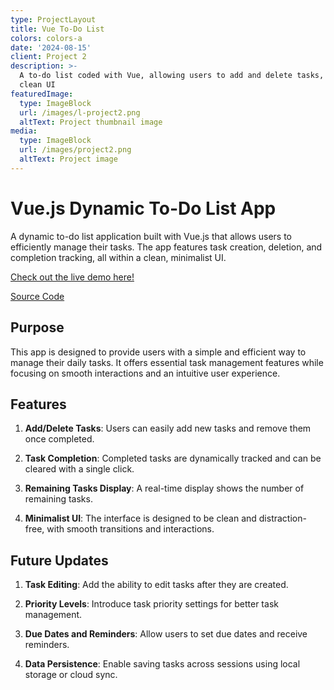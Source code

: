 ```yaml
---
type: ProjectLayout
title: Vue To-Do List
colors: colors-a
date: '2024-08-15'
client: Project 2
description: >-
  A to-do list coded with Vue, allowing users to add and delete tasks, with a
  clean UI 
featuredImage:
  type: ImageBlock
  url: /images/l-project2.png
  altText: Project thumbnail image
media:
  type: ImageBlock
  url: /images/project2.png
  altText: Project image
---
```

# Vue.js Dynamic To-Do List App

A dynamic to-do list application built with Vue.js that allows users to efficiently manage their tasks. The app features task creation, deletion, and completion tracking, all within a clean, minimalist UI.

[Check out the live demo here!](https://anca-wang.github.io/Vue-TodoList/)

[Source Code](https://github.com/Anca-Wang/Vue-TodoList/blob/main/README.md)

## Purpose

This app is designed to provide users with a simple and efficient way to manage their daily tasks. It offers essential task management features while focusing on smooth interactions and an intuitive user experience.

## Features

1.  **Add/Delete Tasks**: Users can easily add new tasks and remove them once completed.

2.  **Task Completion**: Completed tasks are dynamically tracked and can be cleared with a single click.

3.  **Remaining Tasks Display**: A real-time display shows the number of remaining tasks.

4.  **Minimalist UI**: The interface is designed to be clean and distraction-free, with smooth transitions and interactions.

## Future Updates

1.  **Task Editing**: Add the ability to edit tasks after they are created.

2.  **Priority Levels**: Introduce task priority settings for better task management.

3.  **Due Dates and Reminders**: Allow users to set due dates and receive reminders.

4.  **Data Persistence**: Enable saving tasks across sessions using local storage or cloud sync.

